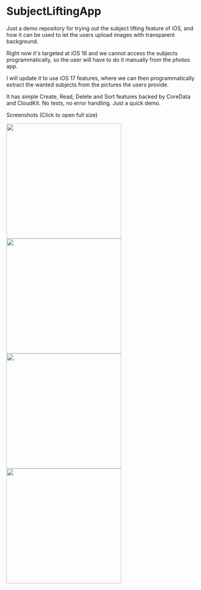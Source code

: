# SubjectLiftingApp

Just a demo repository for trying out the subject lifting feature of iOS, and how it can be used to let the users upload images with transparent background.

Right now it's targeted at iOS 16 and we cannot access the subjects programmatically, so the user will have to do it manually from the photos app.

I will update it to use iOS 17 features, where we can then programmatically extract the wanted subjects from the pictures the users provide.

It has simple Create, Read, Delete and Sort features backed by CoreData and CloudKit. No tests, no error handling. Just a quick demo.

Screenshots (Click to open full size)

<img src="https://github.com/Lundeful/SubjectLiftingApp/assets/31478985/913cd98d-84a4-476c-b3d6-4ccbeaa212bb" width="300" />
<img src="https://github.com/Lundeful/SubjectLiftingApp/assets/31478985/1f85e6b2-7df3-41e8-9686-11a2d245bf7b" width="300" />
<img src="https://github.com/Lundeful/SubjectLiftingApp/assets/31478985/7d9099ab-0062-4bb1-afde-94120e34e9d8" width="300" />
<img src="https://github.com/Lundeful/SubjectLiftingApp/assets/31478985/935e144a-73ae-4760-96cd-5ad2a74b2563" width="300" />
